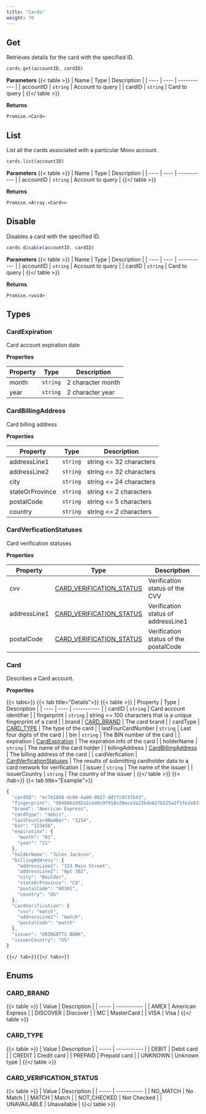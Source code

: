 ```yaml
---
title: "Cards"
weight: 70
---
```



## Get


Retrieves details for the card with the specified ID.

```javascript
cards.get(accountID, cardID)
```

**Parameters**
{{< table >}}
| Name | Type | Description |
| ---- | ---- | ----------- |
| accountID |  `string` | Account to query |
| cardID |  `string` | Card to query |
{{</ table >}}



**Returns**

`Promise.<Card>`



## List


List all the cards associated with a particular Moov account.

```javascript
cards.list(accountID)
```

**Parameters**
{{< table >}}
| Name | Type | Description |
| ---- | ---- | ----------- |
| accountID |  `string` | Account to query |
{{</ table >}}



**Returns**

`Promise.<Array.<Card>>`



## Disable


Disables a card with the specified ID.

```javascript
cards.disable(accountID, cardID)
```

**Parameters**
{{< table >}}
| Name | Type | Description |
| ---- | ---- | ----------- |
| accountID |  `string` | Account to query |
| cardID |  `string` | Card to query |
{{</ table >}}



**Returns**

`Promise.<void>`






## Types
### CardExpiration

Card account expiration date

**Properties**

| Property | Type | Description |
| ---- | ---- | ----------- |
  | month | `string`| 2 character month |
  | year | `string`| 2 character year |



### CardBillingAddress

Card billing address

**Properties**

| Property | Type | Description |
| ---- | ---- | ----------- |
  | addressLine1 | `string`| string <= 32 characters |
  | addressLine2 | `string`| string <= 32 characters |
  | city | `string`| string <= 24 characters |
  | stateOrProvince | `string`| string <= 2 characters |
  | postalCode | `string`| string <= 5 characters |
  | country | `string`| string <= 2 characters |



### CardVerficationStatuses

Card verification statuses

**Properties**

| Property | Type | Description |
| ---- | ---- | ----------- |
  | cvv | [CARD_VERIFICATION_STATUS](#card_verification_status)| Verification status of the CVV |
  | addressLine1 | [CARD_VERIFICATION_STATUS](#card_verification_status)| Verification status of addressLine1 |
  | postalCode | [CARD_VERIFICATION_STATUS](#card_verification_status)| Verification status of the postalCode |



### Card

Describes a Card account.

**Properties**


{{< tabs>}}
  {{< tab title="Details">}}
  {{< table >}}
| Property | Type | Description |
| ---- | ---- | ----------- |
| cardID |  `string` | Card account identifier |
| fingerprint |  `string` | string <= 100 characters that is a unique fingerprint of a card |
| brand |  [CARD_BRAND](#card_brand) | The card brand |
| cardType |  [CARD_TYPE](#card_type) | The type of the card |
| lastFourCardNumber |  `string` | Last four digits of the card |
| bin |  `string` | The BIN number of the card |
| expiration |  [CardExpiration](#cardexpiration) | The expiration info of the card |
| holderName |  `string` | The name of the card holder |
| billingAddress |  [CardBillingAddress](#cardbillingaddress) | The billing address of the card |
| cardVerfication |  [CardVerficationStatuses](#cardverficationstatuses) | The results of submitting cardholder data to a card network for verification |
| issuer |  `string` | The name of the issuer |
| issuerCountry |  `string` | The country of the issuer |
{{</ table >}}
  {{< /tab>}}
{{< tab title="Example">}}
```javascript
{
  "cardID": "ec7e1848-dc80-4ab0-8827-dd7fc0737b43",
  "fingerprint": "9948962d92a1ce40c9f918cd9ece3a22bde62fb325a2f1fe2e833969de672ba3",
  "brand": "American Express",
  "cardType": "debit",
  "lastFourCardNumber": "1234",
  "bin": "123456",
  "expiration": {
    "month": "01",
    "year": "21"
  },
  "holderName": "Jules Jackson",
  "billingAddress": {
    "addressLine1": "123 Main Street",
    "addressLine2": "Apt 302",
    "city": "Boulder",
    "stateOrProvince": "CO",
    "postalCode": "80301",
    "country": "US"
  },
  "cardVerification": {
    "cvv": "match",
    "addressLine1": "match",
    "postalCode": "match"
  },
  "issuer": "GRINGOTTS BANK",
  "issuerCountry": "US"
}
```
    {{</ tab>}}{{</ tabs>}}





## Enums
### CARD_BRAND



{{< table >}}
| Value | Description |
| ----- | ----------- |
| AMEX | American Express |
| DISCOVER | Discover |
| MC | MasterCard |
| VISA | Visa |
{{</ table >}}

### CARD_TYPE



{{< table >}}
| Value | Description |
| ----- | ----------- |
| DEBIT | Debit card |
| CREDIT | Credit card |
| PREPAID | Prepaid card |
| UNKNOWN | Unknown type |
{{</ table >}}

### CARD_VERIFICATION_STATUS



{{< table >}}
| Value | Description |
| ----- | ----------- |
| NO_MATCH | No Match |
| MATCH | Match |
| NOT_CHECKED | Not Checked |
| UNAVAILABLE | Unavailable |
{{</ table >}}


